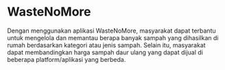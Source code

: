 # WasteNoMore
Dengan menggunakan aplikasi WasteNoMore, masyarakat dapat terbantu untuk mengelola dan memantau berapa banyak sampah yang dihasilkan di rumah berdasarkan kategori atau jenis sampah. Selain itu, masyarakat dapat membandingkan harga sampah daur ulang yang dapat dijual di beberapa platform/aplikasi yang berbeda.
